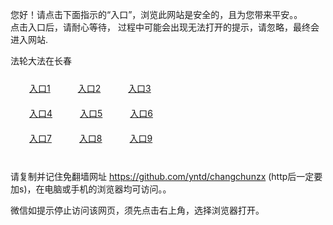 您好！请点击下面指示的“入口”，浏览此网站是安全的，且为您带来平安。。 <br/>
点击入口后，请耐心等待， 过程中可能会出现无法打开的提示，请忽略，最终会进入网站. </br>

法轮大法在长春<br/>
<div style="padding:10px"><a style="margin:20px" target="_blank" href="https://d3jqc6g7s7ramh.cloudfront.net/2Qpsp?ukqkjmtr" id="ccLink1" rel="nofollow">入口1</a> <a target="_blank" style="margin:20px" href="https://d5x2qw9i8gbn8.cloudfront.net/2Qpsp?rtkmjvj" id="ccLink2" rel="nofollow">入口2</a> <a style="margin:20px" target="_blank" href="https://d12gr3h2jtdrcn.cloudfront.net/2Qpsp?eannxngy" id="ccLink3" rel="nofollow">入口3</a></div>

<div style="padding:10px" ><a style="margin:20px" target="_blank" href="https://d3jqc6g7s7ramh.cloudfront.net/2Qpsp?ukqkjmtr" id="ccLink4" rel="nofollow">入口4</a> <a style="margin:20px" href="https://d5x2qw9i8gbn8.cloudfront.net/2Qpsp?rtkmjvj" target="_blank" id="ccLink5" rel="nofollow">入口5</a> <a style="margin:20px" href="https://d12gr3h2jtdrcn.cloudfront.net/2Qpsp?eannxngy" target="_blank" id="ccLink6" rel="nofollow">入口6</a></div>

<div style="padding:10px"><a style="margin:20px" target="_blank" href="https://d3jqc6g7s7ramh.cloudfront.net/2Qpsp?ukqkjmtr" id="ccLink7" rel="nofollow">入口7</a> <a style="margin:20px" href="https://d5x2qw9i8gbn8.cloudfront.net/2Qpsp?rtkmjvj" target="_blank" id="ccLink8" rel="nofollow">入口8</a> <a style="margin:20px" target="_blank" href="https://d12gr3h2jtdrcn.cloudfront.net/2Qpsp?eannxngy" id="ccLink9" rel="nofollow">入口9</a></div>

<br/>



请复制并记住免翻墙网址 https://github.com/yntd/changchunzx (http后一定要加s)，在电脑或手机的浏览器均可访问。。<br/>

微信如提示停止访问该网页，须先点击右上角，选择浏览器打开。
